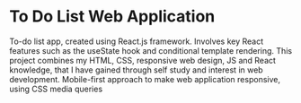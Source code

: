 # To Do List Web Application

To-do list app, created using React.js framework. Involves key React features such as the useState hook and conditional template rendering. This project combines my HTML, CSS, responsive web design, JS and React knowledge, that I have gained through self study and interest in web development. Mobile-first approach to make web application responsive, using CSS media queries


